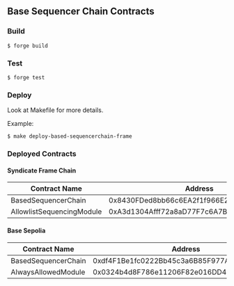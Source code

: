 ## Base Sequencer Chain Contracts

### Build

```shell
$ forge build
```

### Test

```shell
$ forge test
```

### Deploy

Look at Makefile for more details.

Example:

```shell
$ make deploy-based-sequencerchain-frame
```

### Deployed Contracts

#### Syndicate Frame Chain

| Contract Name             | Address                                    |
| ------------------------- | ------------------------------------------ |
| BasedSequencerChain       | 0x8430FDed8bb66c6EA2f1f966E2abF9D481eEF418 |
| AllowlistSequencingModule | 0xA3d1304Afff72a8aD77F7c6A7B0c18d63629062d |

#### Base Sepolia

| Contract Name       | Address                                    |
| ------------------- | ------------------------------------------ |
| BasedSequencerChain | 0xdf4F1Be1fc0222Bb45c3a6B85F977AC89f49a9C5 |
| AlwaysAllowedModule | 0x0324b4d8F786e11206F82e016DD4480de2332cF3 |
